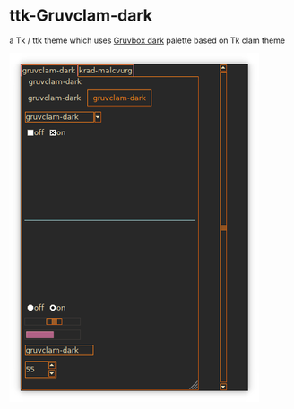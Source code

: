 # ttk-Gruvclam-dark
a Tk / ttk theme which uses [Gruvbox dark](https://github.com/morhetz/gruvbox) palette based on Tk clam theme

![Screenshot](Screenshot.png) 
